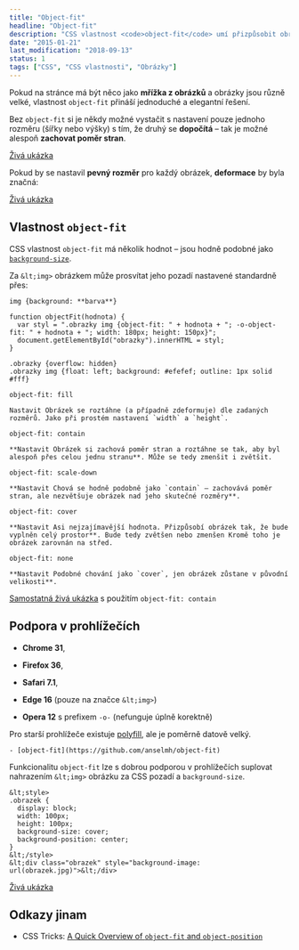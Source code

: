 ```yaml
---
title: "Object-fit"
headline: "Object-fit"
description: "CSS vlastnost <code>object-fit</code> umí přizpůsobit obrázek pevné velikosti."
date: "2015-01-21"
last_modification: "2018-09-13"
status: 1
tags: ["CSS", "CSS vlastnosti", "Obrázky"]
---
```


Pokud na stránce má být něco jako **mřížka z obrázků** a obrázky jsou různě velké, vlastnost `object-fit` přináší jednoduché a elegantní řešení.

Bez `object-fit` si je někdy možné vystačit s nastavení pouze jednoho rozměru (šířky nebo výšky) s tím, že druhý se **dopočítá** – tak je možné alespoň **zachovat poměr stran**.

[Živá ukázka](http://kod.djpw.cz/dmoc)

Pokud by se nastavil **pevný rozměr** pro každý obrázek, **deformace** by byla značná:

[Živá ukázka](http://kod.djpw.cz/emoc)

## Vlastnost `object-fit`

CSS vlastnost `object-fit` má několik hodnot – jsou hodně podobné jako [`background-size`](/obrazkove-pozadi).

Za `&lt;img>` obrázkem může prosvítat jeho pozadí nastavené standardně přes:

```
img {background: **barva**}
```

    function objectFit(hodnota) {
      var styl = ".obrazky img {object-fit: " + hodnota + "; -o-object-fit: " + hodnota + "; width: 180px; height: 150px}";
      document.getElementById("obrazky").innerHTML = styl;
    }

    .obrazky {overflow: hidden}
    .obrazky img {float: left; background: #efefef; outline: 1px solid #fff}

  `object-fit: fill` 
  
    Nastavit Obrázek se roztáhne (a případně zdeformuje) dle zadaných rozměrů. Jako při prostém nastavení `width` a `height`.

  `object-fit: contain`  
  
    **Nastavit Obrázek si zachová poměr stran a roztáhne se tak, aby byl alespoň přes celou jednu stranu**. Může se tedy zmenšit i zvětšit.

  `object-fit: scale-down`  
  
    **Nastavit Chová se hodně podobně jako `contain` – zachovává poměr stran, ale nezvětšuje obrázek nad jeho skutečné rozměry**.

  `object-fit: cover`  
  
    **Nastavit Asi nejzajímavější hodnota. Přizpůsobí obrázek tak, že bude vyplněn celý prostor**. Bude tedy zvětšen nebo zmenšen Kromě toho je obrázek zarovnán na střed.

  `object-fit: none`  
  
    **Nastavit Podobné chování jako `cover`, jen obrázek zůstane v původní velikosti**.

[Samostatná živá ukázka](http://kod.djpw.cz/amoc) s použitím `object-fit: contain`

## Podpora v prohlížečích

  - **Chrome 31**,

  - **Firefox 36**,

  - **Safari 7.1**,

  - **Edge 16** (pouze na značce `&lt;img>`)

  - **Opera 12** s prefixem `-o-` (nefunguje úplně korektně)

Pro starší prohlížeče existuje [polyfill](/polyfill), ale je poměrně datově velký.

    - [object-fit](https://github.com/anselmh/object-fit)

Funkcionalitu `object-fit` lze s dobrou podporou v prohlížečích suplovat nahrazením `&lt;img>` obrázku za CSS pozadí a `background-size`.

```
&lt;style>
.obrazek {
  display: block;
  width: 100px;
  height: 100px;
  background-size: cover;
  background-position: center;
}
&lt;/style>
&lt;div class="obrazek" style="background-image: url(obrazek.jpg)">&lt;/div>
```

[Živá ukázka](http://kod.djpw.cz/fmoc)

## Odkazy jinam

  - CSS Tricks: [A Quick Overview of `object-fit` and `object-position`](https://css-tricks.com/on-object-fit-and-object-position/)